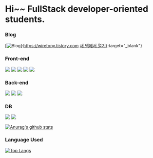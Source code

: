 # Hi~~  FullStack developer-oriented students.

### Blog

[![Blog](https://img.shields.io/badge/Blogger-FF5722?style=for-the-badge&logo=Blogger&logoColor=white)]:https://wiretony.tistory.com
[새 탭에서 열기](https://www.google.com/){:target="_blank"}


### Front-end
<img src="https://img.shields.io/badge/React-61DAFB?style=flat-square&logo=React&logoColor=blue"/></a>
<img src="https://img.shields.io/badge/react_native-%2320232a.svg?style=flat-square&logo=react&logoColor=%2361DAFB"/></a>
<img src="https://img.shields.io/badge/Redux-764ABC?style=flat-square&logo=Redux&logoColor=red"/></a>
<img src="https://img.shields.io/badge/JavaScript-F7DF1E?style=flat-square&logo=JavaScript&logoColor=yellow"/></a>
<img src="https://img.shields.io/badge/TypeScript-3178C6?style=flat-square&logo=TypeScript&logoColor=white"/></a>

### Back-end
<img src="https://img.shields.io/badge/Spring Boot-6DB33F?style=flat-square&logo=Spring Boot&logoColor=white"/></a>
<img src="https://img.shields.io/badge/Amazon AWS-232F3E?style=flat-square&logo=Amazon AWS&logoColor=yellow"/></a>
<img src="https://img.shields.io/badge/Node.js-339933?style=flat-square&logo=Node.js&logoColor=white"/></a>

### DB 
<img src="https://img.shields.io/badge/MySQL-4479A1?style=flat-square&logo=MySQL&logoColor=white"/></a>
<img src="https://img.shields.io/badge/Firebase-FFCA28?style=flat-square&logo=Firebase&logoColor=white"/></a>

[![Anurag's github stats](https://github-readme-stats.vercel.app/api?username=jujoohwan)](https://github.com/jujoohwan/github-readme-stats)  

### Language Used  
[![Top Langs](https://github-readme-stats.vercel.app/api/top-langs/?username=jujoohwan)](https://github.com/jujoohwan/github-readme-stats)
